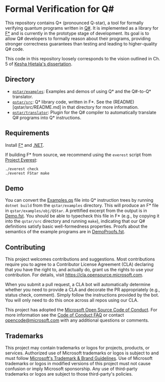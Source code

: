 # Formal Verification for Q#

This repository contains Q* (pronounced Q-star), a tool for formally verifying quantum programs written in [Q#](https://docs.microsoft.com/en-us/azure/quantum/overview-what-is-qsharp-and-qdk).
It is implemented as a library for [F*](https://www.fstar-lang.org/) and is currently in the prototype stage of development.
Its goal is to allow Q# developers to formally reason about their programs, providing stronger correctness guarantees than testing and leading to higher-quality Q# code.

This code in this repository loosely corresponds to the vision outlined in Ch. 5 of [Kesha Hietala's dissertation](https://khieta.github.io/files/drafts/khieta-dissertation.pdf).

## Directory

- [`qstar/examples`](qstar/examples): Examples and demos of using Q* and the Q#-to-Q* translator.
- [`qstar/src`](qstar/src): Q* library code, written in F*. See the (README)[qstar/src/README.md] in that directory for more information.
- [`qstar/translator`](qstar/translator): Plugin for the Q# compiler to automatically translate Q# programs into Q* instructions.

## Requirements

Install [F*](https://www.fstar-lang.org/) and [.NET](https://dotnet.microsoft.com/en-us/download).

If building F* from source, we recommend using the `everest` script from [Project Everest](https://github.com/project-everest/everest):

```
./everest check
./everest FStar make
```

## Demo

You can convert the [Examples.qs](qstar/examples/Examples.qs) file into Q\* instruction trees by running `dotnet build` from the `qstar/examples` directory.
This will produce an F* file in `qstar/examples/obj/QStar`.
A prettified excerpt from the output is in [Demo.fst](qstar/examples/Demo.fst).
You should be able to typecheck this file in F* (e.g., by copying it into the `qstar/src` directory and running `make`), indicating that our Q# definitions satisfy basic well-formedness properties.
Proofs about the semantics of the example programs are in [DemoProofs.fst](qstar/examples/DemoProofs.fst).

## Contributing

This project welcomes contributions and suggestions.  Most contributions require you to agree to a
Contributor License Agreement (CLA) declaring that you have the right to, and actually do, grant us
the rights to use your contribution. For details, visit https://cla.opensource.microsoft.com.

When you submit a pull request, a CLA bot will automatically determine whether you need to provide
a CLA and decorate the PR appropriately (e.g., status check, comment). Simply follow the instructions
provided by the bot. You will only need to do this once across all repos using our CLA.

This project has adopted the [Microsoft Open Source Code of Conduct](https://opensource.microsoft.com/codeofconduct/).
For more information see the [Code of Conduct FAQ](https://opensource.microsoft.com/codeofconduct/faq/) or
contact [opencode@microsoft.com](mailto:opencode@microsoft.com) with any additional questions or comments.

## Trademarks

This project may contain trademarks or logos for projects, products, or services. Authorized use of Microsoft 
trademarks or logos is subject to and must follow 
[Microsoft's Trademark & Brand Guidelines](https://www.microsoft.com/en-us/legal/intellectualproperty/trademarks/usage/general).
Use of Microsoft trademarks or logos in modified versions of this project must not cause confusion or imply Microsoft sponsorship.
Any use of third-party trademarks or logos are subject to those third-party's policies.
